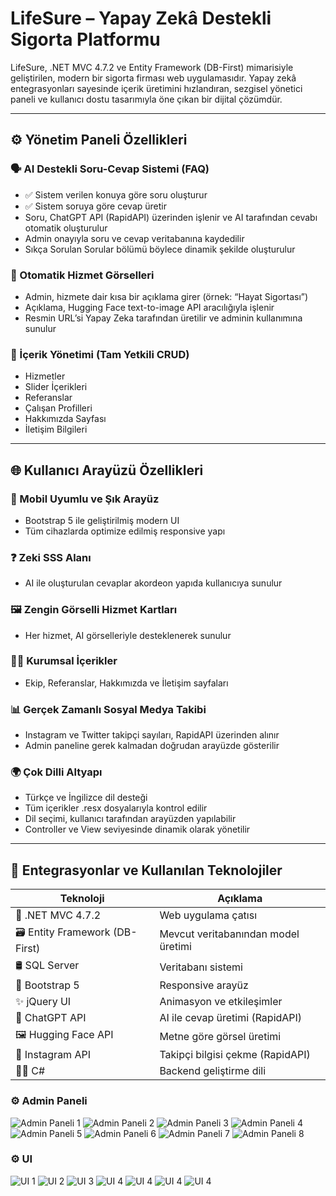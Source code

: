 # LifeSure – Yapay Zekâ Destekli Sigorta Platformu

LifeSure, .NET MVC 4.7.2 ve Entity Framework (DB-First) mimarisiyle geliştirilen, modern bir sigorta firması web uygulamasıdır. Yapay zekâ entegrasyonları sayesinde içerik üretimini hızlandıran, sezgisel yönetici paneli ve kullanıcı dostu tasarımıyla öne çıkan bir dijital çözümdür.

---

## ⚙️ Yönetim Paneli Özellikleri

### 🗣️ AI Destekli Soru-Cevap Sistemi (FAQ)
- ✅ Sistem verilen konuya göre soru oluşturur  
- ✅ Sistem soruya göre cevap üretir  
- Soru, ChatGPT API (RapidAPI) üzerinden işlenir ve AI tarafından cevabı otomatik oluşturulur  
- Admin onayıyla soru ve cevap veritabanına kaydedilir  
- Sıkça Sorulan Sorular bölümü böylece dinamik şekilde oluşturulur  

### 🎨 Otomatik Hizmet Görselleri
- Admin, hizmete dair kısa bir açıklama girer (örnek: “Hayat Sigortası”)  
- Açıklama, Hugging Face text-to-image API aracılığıyla işlenir  
- Resmin URL’si Yapay Zeka tarafından üretilir ve adminin kullanımına sunulur  

### 🧾 İçerik Yönetimi (Tam Yetkili CRUD)
- Hizmetler  
- Slider İçerikleri  
- Referanslar  
- Çalışan Profilleri  
- Hakkımızda Sayfası  
- İletişim Bilgileri  

---

## 🌐 Kullanıcı Arayüzü Özellikleri

### 📱 Mobil Uyumlu ve Şık Arayüz
- Bootstrap 5 ile geliştirilmiş modern UI  
- Tüm cihazlarda optimize edilmiş responsive yapı  

### ❓ Zeki SSS Alanı
- AI ile oluşturulan cevaplar akordeon yapıda kullanıcıya sunulur  

### 🖼️ Zengin Görselli Hizmet Kartları
- Her hizmet, AI görselleriyle desteklenerek sunulur  

### 🧑‍💼 Kurumsal İçerikler
- Ekip, Referanslar, Hakkımızda ve İletişim sayfaları  

### 📊 Gerçek Zamanlı Sosyal Medya Takibi
- Instagram ve Twitter takipçi sayıları, RapidAPI üzerinden alınır  
- Admin paneline gerek kalmadan doğrudan arayüzde gösterilir  

### 🌍 Çok Dilli Altyapı
-  Türkçe ve  İngilizce dil desteği  
- Tüm içerikler .resx dosyalarıyla kontrol edilir  
- Dil seçimi, kullanıcı tarafından arayüzden yapılabilir  
- Controller ve View seviyesinde dinamik olarak yönetilir  

---

## 🔗 Entegrasyonlar ve Kullanılan Teknolojiler

| Teknoloji | Açıklama |
|-----------|---------|
| 🧱 .NET MVC 4.7.2 | Web uygulama çatısı |
| 🗃️ Entity Framework (DB-First) | Mevcut veritabanından model üretimi |
| 🛢️ SQL Server | Veritabanı sistemi |
| 🎨 Bootstrap 5 | Responsive arayüz |
| ✨ jQuery UI | Animasyon ve etkileşimler |
| 💬 ChatGPT API | AI ile cevap üretimi (RapidAPI) |
| 🖼️ Hugging Face API | Metne göre görsel üretimi |
| 📲 Instagram  API | Takipçi bilgisi çekme (RapidAPI) |
| 👨‍💻 C# | Backend geliştirme dili |

### ⚙️ Admin Paneli

![Admin Paneli 1](.Images/Ekrangörüntüsü2025-08-16184926.png)
![Admin Paneli 2](Images/Ekrangörüntüsü2025-08-16185543.png)
![Admin Paneli 3](Images/Ekrangörüntüsü2025-08-16185656.png)
![Admin Paneli 4](Images/Ekrangörüntüsü2025-08-16191718.png)
![Admin Paneli 5](Images/Ekrangörüntüsü2025-08-16191803.png)
![Admin Paneli 6](Images/Ekrangörüntüsü2025-08-16191919.png)
![Admin Paneli 7](Images/Ekrangörüntüsü2025-08-16192001.png)
![Admin Paneli 8](Images/Ekrangörüntüsü2025-08-16192417.png)

### ⚙️ UI
![UI 1](Images/Ekrangörüntüsü2025-08-22190148.png)
![UI 2](Images/Ekrangörüntüsü2025-08-16193042.png)
![UI 3](Images/Ekrangörüntüsü2025-08-16193014.png)
![UI 4](Images/Ekrangörüntüsü2025-08-16192943.png)
![UI 4](Images/Ekrangörüntüsü2025-08-16192916.png)
![UI 4](Images/Ekrangörüntüsü2025-08-16192858.png)
![UI 4](Images/Ekrangörüntüsü2025-08-16192822.png)



